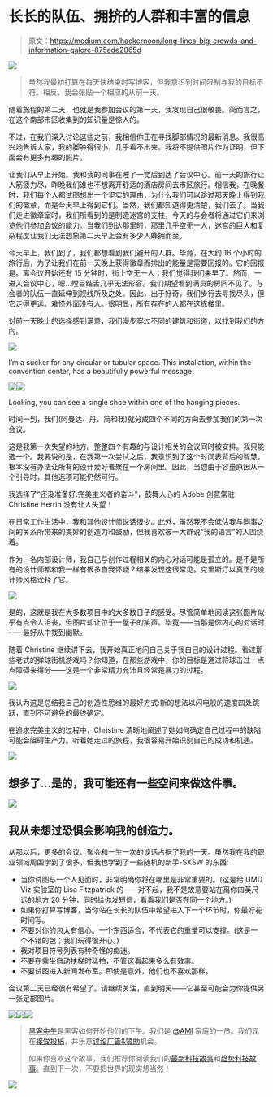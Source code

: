 # 长长的队伍、拥挤的人群和丰富的信息

> 原文：<https://medium.com/hackernoon/long-lines-big-crowds-and-information-galore-875ade2065d>

![](img/de99173ca43eb4164096da0ee4617da3.png)

> 虽然我最初打算在每天快结束时写博客，但我意识到时间限制与我的目标不符。相反，我会张贴一个相应的从前一天。

随着旅程的第二天，也就是我参加会议的第一天，我发现自己很敬畏。简而言之，在这个南部市区收集到的知识量是惊人的。

不过，在我们深入讨论这些之前，我相信你正在寻找脚部情况的最新消息。我很高兴地告诉大家，我的脚肿得很小，几乎看不出来。我将不提供图片作为证明，但下面会有更多有趣的照片。

让我们从早上开始。我和我的同事在睡了一觉后到达了会议中心。前一天的旅行让人筋疲力尽，昨晚我们谁也不想离开舒适的酒店房间去市区旅行。相信我，在晚餐时，我们每个人都试图想出一个坚实的理由，为什么我们可以跳过那天晚上得到我们的徽章，而是今天早上得到它们。当然，我们都知道得更清楚，我们去了。当我们走进徽章室时，我们所看到的是制造迷宫的支柱，今天的与会者将通过它们来浏览他们参加会议的能力。当我们到达那里时，那里几乎空无一人，迷宫的巨大和复杂程度让我们无法想象第二天早上会有多少人蜂拥而至。

今天早上，我们到了，我们都想看到我们避开的人群。毕竟，在大约 16 个小时的旅行后，为了让我们在前一天晚上获得徽章而排出的能量是需要回报的。它的回报是。离会议开始还有 15 分钟时，街上空无一人；我们觉得我们来早了。然而，一进入会议中心，嗯…瞠目结舌几乎无法形容。我们期望看到满员的房间不见了。与会者的队伍一直延伸到视线所及之处。因此，出于好奇，我们步行去寻找尽头，但它走得更远。难怪外面没有人。很明显，所有存在的人都在这栋楼里。

对前一天晚上的选择感到满意，我们漫步穿过不同的建筑和街道，以找到我们的方向。

![](img/af5f880eae7c02eb623614016c374776.png)

I’m a sucker for any circular or tubular space. This installation, within the convention center, has a beautifully powerful message.

![](img/c4cabdf95219ff839cf0202a8740d198.png)![](img/148cc9b6851aa5b9fdc136a99a064c5e.png)

Looking, you can see a single shoe within one of the hanging pieces.

时间一到，我们(阿曼达、丹、简和我)就分成四个不同的方向去参加我们的第一次会议。

这是我第一次失望的地方。整整四个有趣的与设计相关的会议同时被安排。我只能选一个。我要说的是，在我第一次尝试之后，我意识到了这个时间表背后的智慧。根本没有办法让所有的设计爱好者聚在一个房间里。因此，当您由于容量原因从一个引导时，其他选项可能仍然可行。

我选择了“还没准备好:完美主义者的奋斗”，鼓舞人心的 Adobe 创意常驻 Christine Herrin 没有让人失望！

在日常工作生活中，我和其他设计师说话很少。此外，虽然我不会低估我与同事之间的关系所带来的美妙的创造力和鼓励，但我喜欢被一大群说“我的语言”的人围绕着。

作为一名内部设计师，我自己与创作过程相关的内心对话可能是孤立的。是不是所有的设计师都和我一样有很多自我怀疑？结果发现这很常见。克里斯汀以真正的设计师风格诠释了它。

![](img/509c6778d3a670d46642320ec5d0a309.png)

是的，这就是我在大多数项目中的大多数日子的感受。尽管简单地阅读这张图片似乎有点令人沮丧，但图片却让位于一屋子的笑声。毕竟——当那是你内心的对话时——最好从中找到幽默。

随着 Christine 继续讲下去，我开始真正地问自己关于我自己的设计过程。看过那些老式的弹球街机游戏吗？你知道，在那些游戏中，你的目标是通过将球击过一点点障碍来得分——这是一个非常精力充沛且经常是暴力的过程。

![](img/d9892433b83aac6b4770d6039bed8c40.png)

我认为这是总结我自己的创造性思维的最好方式:新的想法以闪电般的速度四处跳跃，直到不可避免的最终确定。

在追求完美主义的过程中，Christine 清晰地阐述了她如何确定自己过程中的缺陷可能会阻碍生产力。听着她走过的旅程，我很容易开始识别自己的成功和机遇。

![](img/e1a72e48190664df1ead3cfdbf0a2f92.png)

## 想多了…是的，我可能还有一些空间来做这件事。

![](img/ee2194d6030c72d54f655e9e79ff2eda.png)

## 我从未想过恐惧会影响我的创造力。

从那以后，更多的会议、聚会和一生一次的谈话占据了我的一天。虽然我在我的职业领域周围学到了很多，但我也学到了一些随机的新手-SXSW 的东西:

*   当你试图与一个人见面时，非常明确你将在哪里是非常重要的。(这是给 UMD Viz 实验室的 Lisa Fitzpatrick 的——对不起，我不是故意要站在离你四英尺远的地方 20 分钟，同时给你发短信，看看我们是否在同一个地方。)
*   如果你打算写博客，当你站在长长的队伍中希望进入下一个环节时，你最好花时间写。
*   不要对你的包太有信心。一个东西适合，不代表它的重量可以支撑。(这是一个不错的包；我们玩得很开心。)
*   我对项目符号列表有种奇怪的痴迷。
*   不要在乘坐自动扶梯时猛拍，不管这看起来多么有效率。
*   不要试图进入新闻发布室。即使是意外，他们也不喜欢那样。

会议第二天已经很有希望了。请继续关注，直到明天——它甚至可能会为你提供另一张足部图片。

[![](img/50ef4044ecd4e250b5d50f368b775d38.png)](http://bit.ly/HackernoonFB)[![](img/979d9a46439d5aebbdcdca574e21dc81.png)](https://goo.gl/k7XYbx)[![](img/2930ba6bd2c12218fdbbf7e02c8746ff.png)](https://goo.gl/4ofytp)

> [黑客中午](http://bit.ly/Hackernoon)是黑客如何开始他们的下午。我们是 [@AMI](http://bit.ly/atAMIatAMI) 家庭的一员。我们现在[接受投稿](http://bit.ly/hackernoonsubmission)，并乐意[讨论广告&赞助](mailto:partners@amipublications.com)机会。
> 
> 如果你喜欢这个故事，我们推荐你阅读我们的[最新科技故事](http://bit.ly/hackernoonlatestt)和[趋势科技故事](https://hackernoon.com/trending)。直到下一次，不要把世界的现实想当然！

![](img/be0ca55ba73a573dce11effb2ee80d56.png)